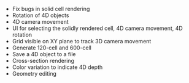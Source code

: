 * Fix bugs in solid cell rendering
* Rotation of 4D objects
* 4D camera movement
* UI for selecting the solidly rendered cell, 4D camera movement, 4D rotation
* Grid visible on XY plane to track 3D camera movement
* Generate 120-cell and 600-cell
* Save a 4D object to a file
* Cross-section rendering
* Color variation to indicate 4D depth
* Geometry editing
